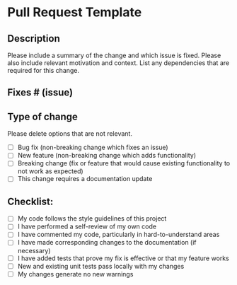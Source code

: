 # Pull Request Template

## Description

Please include a summary of the change and which issue is fixed. Please also include relevant motivation and context. List any dependencies that are required for this change.

## Fixes # (issue)

## Type of change

Please delete options that are not relevant.

- [ ] Bug fix (non-breaking change which fixes an issue)
- [ ] New feature (non-breaking change which adds functionality)
- [ ] Breaking change (fix or feature that would cause existing functionality to not work as expected)
- [ ] This change requires a documentation update

## Checklist:
- [ ] My code follows the style guidelines of this project
- [ ] I have performed a self-review of my own code
- [ ] I have commented my code, particularly in hard-to-understand areas
- [ ] I have made corresponding changes to the documentation (if necessary)
- [ ] I have added tests that prove my fix is effective or that my feature works
- [ ] New and existing unit tests pass locally with my changes
- [ ] My changes generate no new warnings
